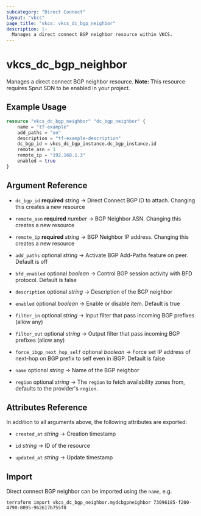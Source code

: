```yaml
---
subcategory: "Direct Connect"
layout: "vkcs"
page_title: "vkcs: vkcs_dc_bgp_neighbor"
description: |-
  Manages a direct connect BGP neighbor resource within VKCS.
---
```


# vkcs_dc_bgp_neighbor

Manages a direct connect BGP neighbor resource. **Note:** This resource requires Sprut SDN to be enabled in your project.

## Example Usage
```terraform
resource "vkcs_dc_bgp_neighbor" "dc_bgp_neighbor" {
    name = "tf-example"
    add_paths = "on"
    description = "tf-example-description"
    dc_bgp_id = vkcs_dc_bgp_instance.dc_bgp_instance.id
    remote_asn = 1
    remote_ip = "192.168.1.3"
    enabled = true
}
```

## Argument Reference
- `dc_bgp_id` **required** *string* &rarr;  Direct Connect BGP ID to attach. Changing this creates a new resource

- `remote_asn` **required** *number* &rarr;  BGP Neighbor ASN. Changing this creates a new resource

- `remote_ip` **required** *string* &rarr;  BGP Neighbor IP address. Changing this creates a new resource

- `add_paths` optional *string* &rarr;  Activate BGP Add-Paths feature on peer. Default is off

- `bfd_enabled` optional *boolean* &rarr;  Control BGP session activity with BFD protocol. Default is false

- `description` optional *string* &rarr;  Description of the BGP neighbor

- `enabled` optional *boolean* &rarr;  Enable or disable item. Default is true

- `filter_in` optional *string* &rarr;  Input filter that pass incoming BGP prefixes (allow any)

- `filter_out` optional *string* &rarr;  Output filter that pass incoming BGP prefixes (allow any)

- `force_ibgp_next_hop_self` optional *boolean* &rarr;  Force set IP address of next-hop on BGP prefix to self even in iBGP. Default is false

- `name` optional *string* &rarr;  Name of the BGP neighbor

- `region` optional *string* &rarr;  The `region` to fetch availability zones from, defaults to the provider's `region`.


## Attributes Reference
In addition to all arguments above, the following attributes are exported:
- `created_at` *string* &rarr;  Creation timestamp

- `id` *string* &rarr;  ID of the resource

- `updated_at` *string* &rarr;  Update timestamp



## Import

Direct connect BGP neighbor can be imported using the `name`, e.g.
```shell
terraform import vkcs_dc_bgp_neighbor.mydcbgpneighbor 73096185-f200-4790-8095-962617b755f8
```
